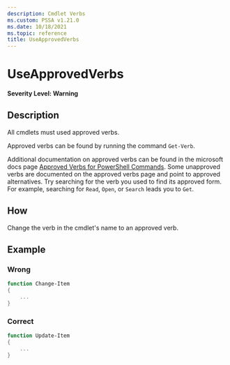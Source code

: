 ```yaml
---
description: Cmdlet Verbs
ms.custom: PSSA v1.21.0
ms.date: 10/18/2021
ms.topic: reference
title: UseApprovedVerbs
---
```

# UseApprovedVerbs

**Severity Level: Warning**

## Description

All cmdlets must used approved verbs.

Approved verbs can be found by running the command `Get-Verb`.

Additional documentation on approved verbs can be found in the microsoft docs page
[Approved Verbs for PowerShell Commands](https://learn.microsoft.com/powershell/scripting/developer/cmdlet/approved-verbs-for-windows-powershell-commands).
Some unapproved verbs are documented on the approved verbs page and point to approved alternatives.
Try searching for the verb you used to find its approved form. For example, searching for `Read`,
`Open`, or `Search` leads you to `Get`.

## How

Change the verb in the cmdlet's name to an approved verb.

## Example

### Wrong

```powershell
function Change-Item
{
    ...
}
```

### Correct

```powershell
function Update-Item
{
    ...
}
```

